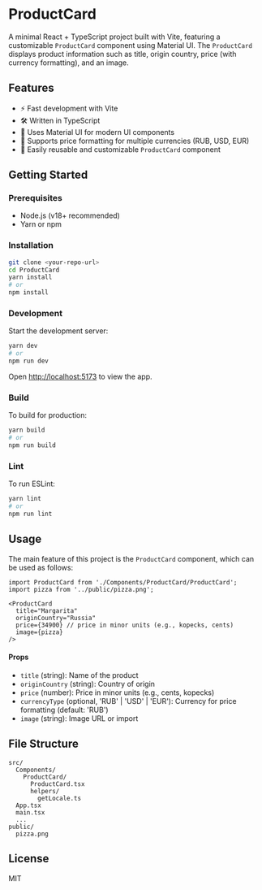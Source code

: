 # ProductCard

A minimal React + TypeScript project built with Vite, featuring a customizable `ProductCard` component using Material UI. The `ProductCard` displays product information such as title, origin country, price (with currency formatting), and an image.

## Features

- ⚡️ Fast development with Vite
- 🛠️ Written in TypeScript
- 🎨 Uses Material UI for modern UI components
- 💱 Supports price formatting for multiple currencies (RUB, USD, EUR)
- 🧩 Easily reusable and customizable `ProductCard` component

## Getting Started

### Prerequisites

- Node.js (v18+ recommended)
- Yarn or npm

### Installation

```bash
git clone <your-repo-url>
cd ProductCard
yarn install
# or
npm install
```

### Development

Start the development server:

```bash
yarn dev
# or
npm run dev
```

Open [http://localhost:5173](http://localhost:5173) to view the app.

### Build

To build for production:

```bash
yarn build
# or
npm run build
```

### Lint

To run ESLint:

```bash
yarn lint
# or
npm run lint
```

## Usage

The main feature of this project is the `ProductCard` component, which can be used as follows:

```tsx
import ProductCard from './Components/ProductCard/ProductCard';
import pizza from '../public/pizza.png';

<ProductCard
  title="Margarita"
  originCountry="Russia"
  price={34900} // price in minor units (e.g., kopecks, cents)
  image={pizza}
/>
```

#### Props

- `title` (string): Name of the product
- `originCountry` (string): Country of origin
- `price` (number): Price in minor units (e.g., cents, kopecks)
- `currencyType` (optional, 'RUB' | 'USD' | 'EUR'): Currency for price formatting (default: 'RUB')
- `image` (string): Image URL or import

## File Structure

```
src/
  Components/
    ProductCard/
      ProductCard.tsx
      helpers/
        getLocale.ts
  App.tsx
  main.tsx
  ...
public/
  pizza.png
```

## License

MIT